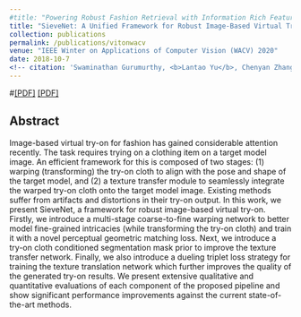```yaml
---
#title: "Powering Robust Fashion Retrieval with Information Rich Feature Embeddings"
title: "SieveNet: A Unified Framework for Robust Image-Based Virtual Try-On"
collection: publications
permalink: /publications/vitonwacv
venue: "IEEE Winter on Applications of Computer Vision (WACV) 2020"
date: 2018-10-7
<!-- citation: 'Swaminathan Gurumurthy, <b>Lantao Yu</b>, Chenyan Zhang, Yongchao Jin, Weiping Li, Xiaodong Zhang, Fei Fang. <i>ACM SIGCAS Conference on Computing and Sustainable Societies.</i> <b>COMPASS 2018</b>. -->'
---
```

#[[PDF]](http://openaccess.thecvf.com/content_CVPRW_2019/html/FFSS-USAD/Chopra_Powering_Robust_Fashion_Retrieval_With_Information_Rich_Feature_Embeddings_CVPRW_2019_paper.html)
[[PDF]](../files/viton.pdf)

## Abstract
Image-based virtual try-on for fashion has gained considerable attention recently. The task requires trying on a clothing item on a target model image. An efficient framework for this is composed of two stages: (1) warping (transforming) the try-on cloth to align with the pose and shape of the target model, and (2) a texture transfer module to seamlessly integrate the warped try-on cloth onto the target model image. Existing methods suffer from artifacts and
distortions in their try-on output. In this work, we present SieveNet, a framework for robust image-based virtual try-on. Firstly, we introduce a multi-stage coarse-to-fine warping network to better model fine-grained intricacies (while transforming the try-on cloth) and train it with a novel perceptual geometric matching loss. Next, we introduce a try-on cloth conditioned segmentation mask prior to improve the texture transfer network. Finally, we also introduce a dueling triplet loss strategy for training the texture translation network which further improves the quality of the generated try-on results. We present extensive qualitative and quantitative evaluations of each component of the proposed pipeline and show significant performance improvements against the current state-of-the-art methods.
